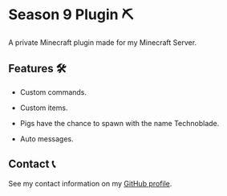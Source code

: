 # Season 9 Plugin ⛏️

A private Minecraft plugin made for my Minecraft Server.

## Features 🛠

- Custom commands.

- Custom items.

- Pigs have the chance to spawn with the name Technoblade.

- Auto messages.

## Contact 📞

See my contact information on my [GitHub profile](https://github.com/bernardodangelo).

